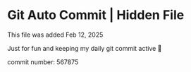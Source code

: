 # Git Auto Commit | Hidden File

This file was added Feb 12, 2025

Just for fun and keeping my daily git commit active 🤪

commit number: 567875
